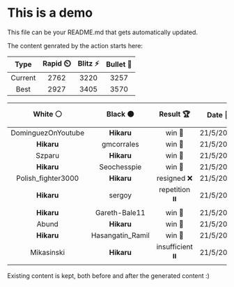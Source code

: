 # This is a demo

This file can be your README.md that gets automatically updated.

The content genrated by the action starts here:

<!--START_SECTION:chessStats-->
<!-- Automatically generated with https://github.com/Balastrong/chess-stats-action -->

| Type | Rapid ⏲️ | Blitz ⚡ | Bullet 🔫 |
|:---:|:---:|:---:|:---:|
| Current | 2762 | 3220 | 3257 |
| Best | 2927 | 3405 | 3570 |

| White ⚪ | Black ⚫ | Result 🏆 | Date 📅 | Position 🗺️ | Type 🕕 |
|:---:|:---:|:---:|:---:|:---:|:---:|
| DominguezOnYoutube | **Hikaru** | win 🥇 | 21/5/2024 | <a href="http://www.ee.unb.ca/cgi-bin/tervo/fen.pl?select=8/8/8/p1pN1k2/P1Pb1P2/7r/K3R3/8 w - -">Link</a> | Blitz |
| **Hikaru** | gmcorrales | win 🥇 | 21/5/2024 | <a href="http://www.ee.unb.ca/cgi-bin/tervo/fen.pl?select=r2rk3/1p4Rp/2p1pN1B/p1b5/4P2P/5P2/1n2N1P1/R4K2 b - -">Link</a> | Blitz |
| Szparu | **Hikaru** | win 🥇 | 21/5/2024 | <a href="http://www.ee.unb.ca/cgi-bin/tervo/fen.pl?select=8/3r4/8/8/8/1k1K4/1p6/1R6 w - -">Link</a> | Blitz |
| **Hikaru** | Seochesspie | win 🥇 | 21/5/2024 | <a href="http://www.ee.unb.ca/cgi-bin/tervo/fen.pl?select=8/kp4R1/3r1r1p/3pRP1P/p2P4/P1P5/1P6/K7 b - -">Link</a> | Blitz |
| Polish_fighter3000 | **Hikaru** | resigned ❌ | 21/5/2024 | <a href="http://www.ee.unb.ca/cgi-bin/tervo/fen.pl?select=8/3P4/2k3pp/1pP5/rP2P3/5K2/6PP/3R4 b - -">Link</a> | Blitz |
| **Hikaru** | sergoy | repetition ⏸️ | 21/5/2024 | <a href="http://www.ee.unb.ca/cgi-bin/tervo/fen.pl?select=6k1/1p3p2/6p1/8/P4P1Q/1Pq1r3/6RK/8 b - -">Link</a> | Blitz |
| **Hikaru** | Gareth-Bale11 | win 🥇 | 21/5/2024 | <a href="http://www.ee.unb.ca/cgi-bin/tervo/fen.pl?select=r2n1b2/1pk3p1/4p1N1/q2pPp1p/p1pP2bP/P1P1P3/2BQN1P1/R4RK1 b - -">Link</a> | Blitz |
| Abund | **Hikaru** | win 🥇 | 21/5/2024 | <a href="http://www.ee.unb.ca/cgi-bin/tervo/fen.pl?select=8/k5p1/Pp3p1p/7P/6P1/2Q2P2/3q2K1/3r4 w - -">Link</a> | Blitz |
| **Hikaru** | Hasangatin_Ramil | win 🥇 | 21/5/2024 | <a href="http://www.ee.unb.ca/cgi-bin/tervo/fen.pl?select=4n3/P3k3/6p1/2NPK1p1/5p2/8/1P3P2/8 b - -">Link</a> | Blitz |
| Mikasinski | **Hikaru** | insufficient ⏸️ | 21/5/2024 | <a href="http://www.ee.unb.ca/cgi-bin/tervo/fen.pl?select=8/8/8/8/8/6K1/1k6/8 w - -">Link</a> | Blitz |

<!--END_SECTION:chessStats-->

Existing content is kept, both before and after the generated content :)
